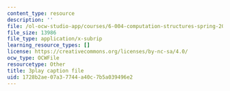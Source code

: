 ```yaml
---
content_type: resource
description: ''
file: /ol-ocw-studio-app/courses/6-004-computation-structures-spring-2017/1728b2ae07a37744a40c7b5a039496e2_ZUWb9HHXGHM.srt
file_size: 13986
file_type: application/x-subrip
learning_resource_types: []
license: https://creativecommons.org/licenses/by-nc-sa/4.0/
ocw_type: OCWFile
resourcetype: Other
title: 3play caption file
uid: 1728b2ae-07a3-7744-a40c-7b5a039496e2
---
```

